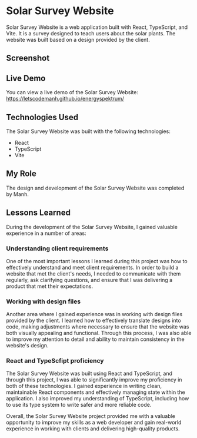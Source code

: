 # Solar Survey Website

Solar Survey Website is a web application built with React, TypeScript, and Vite. It is a survey designed to teach users about the solar plants. The website was built based on a design provided by the client.

## Screenshot

## Live Demo

You can view a live demo of the Solar Survey Website: https://letscodemanh.github.io/energyspektrum/

## Technologies Used

The Solar Survey Website was built with the following technologies:

- React
- TypeScript
- Vite

## My Role

The design and development of the Solar Survey Website was completed by Manh.

## Lessons Learned

During the development of the Solar Survey Website, I gained valuable experience in a number of areas:

### Understanding client requirements

One of the most important lessons I learned during this project was how to effectively understand and meet client requirements. In order to build a website that met the client's needs, I needed to communicate with them regularly, ask clarifying questions, and ensure that I was delivering a product that met their expectations.

### Working with design files

Another area where I gained experience was in working with design files provided by the client. I learned how to effectively translate designs into code, making adjustments where necessary to ensure that the website was both visually appealing and functional. Through this process, I was also able to improve my attention to detail and ability to maintain consistency in the website's design.

### React and TypeScfipt proficiency

The Solar Survey Website was built using React and TypeScript, and through this project, I was able to significantly improve my proficiency in both of these technologies. I gained experience in writing clean, maintainable React components and effectively managing state within the application. I also improved my understanding of TypeScript, including how to use its type system to write safer and more reliable code.

Overall, the Solar Survey Website project provided me with a valuable opportunity to improve my skills as a web developer and gain real-world experience in working with clients and delivering high-quality products.
